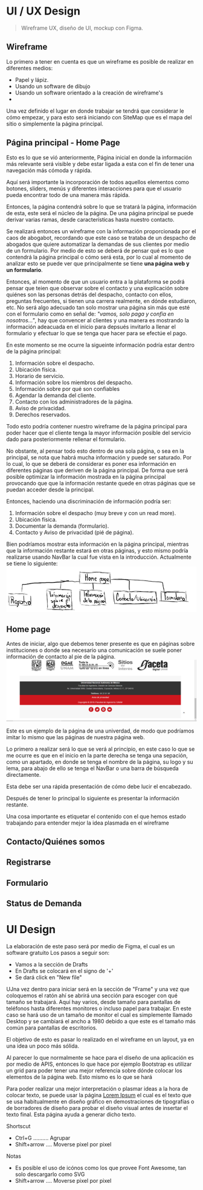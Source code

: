 # **UI / UX Design** 
> Wireframe UX, diseño de UI, mockup con Figma.

## **Wireframe**
Lo primero a tener en cuenta es que un wireframe es posible de realizar en diferentes medios:
* Papel y lápiz.
* Usando un software de dibujo
* Usando un software orientado a la creación de wireframe's
*

Una vez definido el lugar en donde trabajar se tendrá que considerar le cómo empezar, y para esto será iniciando con SiteMap que es el mapa del sitio o simplemente la página 
principal.

## **Página principal - Home Page**
Esto es lo que se vió anteriormente, Página inicial en donde la información más relevante será visible y debe estar ligada a esta con el fin de tener una navegación más cómoda y rápida.

Aquí será importante la incorporación de todos aquellos elementos como botones, sliders, menús y diferentes interacciones para que el usuario pueda encontrar todo de una manera más rápida.

Entonces, la página contendrá sobre lo que se tratará la página, información de esta, este será el núcleo de la página. De una página principal se puede derivar varias ramas, desde características hasta nuestro contacto. 

Se realizará entonces un wireframe con la información proporcionada por el caos de abogabot, recordando que este caso se trataba de un despacho de abogados que quiere automatizar la demandas de sus clientes por medio de un formulario. Por medio de esto se deberá de pensar qué es lo que contendrá la página principal o cómo será esta, por lo cual al momento de analizar esto se puede ver que principalmente se tiene **una página web y un formulario**.

Entonces, al momento de que un usuario entra a la plataforma se podrá pensar que teien que observar sobre el contacto y una explicación sobre quiénes son las personas detrás del despacho, contacto con ellos, preguntas frecuentes, si tienen una carrera realmente, en dónde estudiaron, etc. No será algo adecuado tan solo mostrar una página sin más que esté con el formulario como en señal de: _"vamos, solo paga y confia en nosotros..."_, hay que convencer al clientes y una manera es mostrando la información adeacuada en el inicio para depsués invitarlo a llenar el formulario y efectuar lo que se tenga que hacer para se efectúe el pago.

En este momento se me ocurre la sigueinte información podría estar dentro de la página principal:
1. Información sobre el despacho.
2. Ubicación física.
3. Horario de servicio.
4. Información sobre los miembros del despacho.
5. Información sobre por qué son confiables
6. Agendar la demanda del cliente.
7. Contacto con los administradores de la página.
8. Aviso de privacidad.
9. Derechos reservados.

Todo esto podría contener nuestro wireframe de la página principal para poder hacer que el cliente tenga la mayor información posible del servicio dado para posteriormente rellenar el formulario.

No obstante, al pensar todo esto dentro de una sola página, o sea en la principal, se nota que habrá mucha información y puede ser saturado. Por lo cual, lo que se deberá de considerar es poner esa información en diferentes páginas que deriven de la página principal. De forma que será posible optimizar la información mostrada en la página principal provocando que que la información restante quede en otras páginas que se puedan acceder desde la principal.

Entonces, haciendo una discriminación de información podría ser:

1. Información sobre el despacho (muy breve y con un read more).
2. Ubicación física.
3. Documentar la demanda (formulario).
4. Contacto y Aviso de privacidad (pié de página).

Bien podríamos mostrar esta información en la página principal, mientras que la información restante estará en otras páginas, y esto mismo podría realizarse usando NavBar la cual fue vista en la introducción. Actualmente se tiene lo siguiente:
![MVC](https://github.com/FredinVazquez/LaunchX--Notas/blob/main/FrontEnd/Imagenes/1.png)

## **Home page**
Antes de iniciar, algo que debemos tener presente es que en páginas sobre instituciones o donde sea necesario una comunicación se suele poner información de contacto al pie de la página.
![MVC](https://github.com/FredinVazquez/LaunchX--Notas/blob/main/FrontEnd/Imagenes/2.png)

Este es un ejemplo de la página de una univerdad, de modo que podríamos imitar lo mismo que las páginas de nuestra página web.

Lo primero a realizar será lo que se verá al principio, en este caso lo que se me ocurre es que en el inicio en la parte derecha se tenga una sepación, como un apartado, en donde se tenga el nombre de la página, su logo y su lema, para abajo de ello se tenga el NavBar o una barra de búsqueda directamente.

Esta debe ser una rápida presentación de cómo debe lucir el encabezado.


Después de tener lo principal lo siguiente es presentar la información restante.

Una cosa importante es etiquetar el contenido con el que hemos estado trabajando para entender mejor la idea plasmada en el wireframe 

## **Contacto/Quiénes somos**

## **Registrarse**

## **Formulario**

## **Status de Demanda**

<h1><b>UI Design</b></h1>
La elaboración de este paso será por medio de Figma, el cual es un software gratuito
Los pasos a seguir son:

<ul>
  <li>Vamos a la sección de Drafts</li>
  <li>En Drafts se colocará en el signo de '+'</li>
  <li>Se dará click en "New file"</li>
</ul>

UJna vez dentro para iniciar será en la sección de "Frame" y una vez que coloquemos el ratón ahí se abrirá una sección para escoger con qué tamaño se trabajará. Aquí hay varios, desde tamaño para pantallas de teléfonos hasta diferentes monitores o incluso papel para trabajar. En este caso se hará uso de un tamaño de monitor el cual es simplemente llamado Desktop y se cambiará el ancho a 1980 debido a que este es el tamaño más común para pantallas de escritorios.

El objetivo de esto es pasar lo realizado en el wireframe en un layout, ya en una idea un poco más sólida.

Al parecer lo que normalmente se hace para el diseño de una aplicación es por medio de APIS, entonces lo que hace por ejemplo Bootstrap es utilizar un grid para poder tener una mejor referencia sobre dónde colocar los elementos de la página web. Esto mismo es lo que se hará

Para poder realizar una mejor interpretación o plasmar ideas a la hora de colocar texto, se puede usar la página <a href="https://es.lipsum.com/" target="blank">Lorem Ipsum</a> el cual es el texto que se usa habitualmente en diseño gráfico en demostraciones de tipografías o de borradores de diseño para probar el diseño visual antes de insertar el texto final. Esta página ayuda a generar dicho texto. 

Shortscut
<ul>
  <li>Ctrl+G .......... Agrupar</li>
  <li>Shift+arrow  .... Moverse pixel por pixel</li>
</ul>

Notas
<ul>
  <li>Es posible el uso de icónos como los que provee Font Awesome, tan solo descargarlo como SVG</li>
  <li>Shift+arrow  .... Moverse pixel por pixel</li>
</ul>

